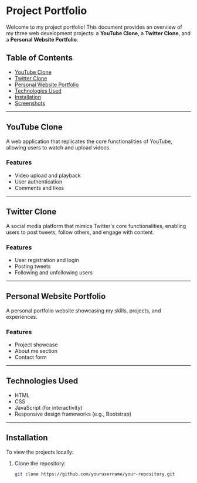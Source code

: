# Project Portfolio

Welcome to my project portfolio! This document provides an overview of my three web development projects: a **YouTube Clone**, a **Twitter Clone**, and a **Personal Website Portfolio**.

## Table of Contents

- [YouTube Clone](#youtube-clone)
- [Twitter Clone](#twitter-clone)
- [Personal Website Portfolio](#personal-website-portfolio)
- [Technologies Used](#technologies-used)
- [Installation](#installation)
- [Screenshots](#screenshots)

---

## YouTube Clone

A web application that replicates the core functionalities of YouTube, allowing users to watch and upload videos.

### Features
- Video upload and playback
- User authentication
- Comments and likes

---

## Twitter Clone

A social media platform that mimics Twitter's core functionalities, enabling users to post tweets, follow others, and engage with content.

### Features
- User registration and login
- Posting tweets
- Following and unfollowing users

---

## Personal Website Portfolio

A personal portfolio website showcasing my skills, projects, and experiences.

### Features
- Project showcase
- About me section
- Contact form

---

## Technologies Used

- HTML
- CSS
- JavaScript (for interactivity)
- Responsive design frameworks (e.g., Bootstrap)

---

## Installation

To view the projects locally:

1. Clone the repository:
   ```bash
   git clone https://github.com/yourusername/your-repository.git
